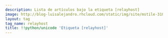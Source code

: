 ```yaml
---
description: Lista de artículos bajo la etiqueta [relayhost]
image: http://blog-luisalejandro.rhcloud.com/static/img/site/mstile-310x310.png
layout: tag
tag_name: relayhost
title: !!python/unicode 'Etiqueta [relayhost]'
---
```


